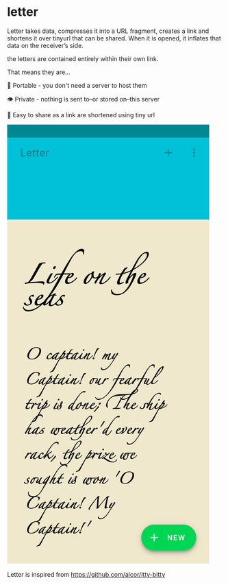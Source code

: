 # letter

Letter takes data, compresses it into a URL fragment, creates a link and shortens it over tinyurl that can be shared. When it is opened, it inflates that data on the receiver’s side.


the letters are contained entirely within their own link.

That means they are...

💼 Portable - you don't need a server to host them

👁 Private - nothing is sent to–or stored on–this server 

🎁 Easy to share as a link are shortened using tiny url 


![IMAGE ALT TEXT HERE](https://github.com/mayurc137/letter/raw/master/Letter.png)


Letter is inspired from https://github.com/alcor/itty-bitty

